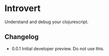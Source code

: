 Introvert
=========

Understand and debug your clojurescript.

## Changelog
* 0.0.1 Initial developer preview. Do not use this.
